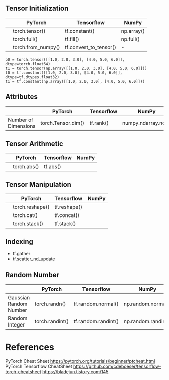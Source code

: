 ## Tensor Initialization
|                           |   PyTorch           |     Tensorflow         |        NumPy       | 
|---------------------------|---------------------|------------------------|--------------------|
|                           |   torch.tensor()    |     tf.constant()      |   np.array()       |
|                           |   torch.full()      |     tf.fill()          |   np.full()        |
|                           |  torch.from_numpy() | tf.convert_to_tensor() |         -          |   


```
p0 = torch.tensor([[1.0, 2.0, 3.0], [4.0, 5.0, 6.0]],  dtype=torch.float64)
t1 = torch.tensor(np.array([[1.0, 2.0, 3.0], [4.0, 5.0, 6.0]]))
t0 = tf.constant([[1.0, 2.0, 3.0], [4.0, 5.0, 6.0]], dtype=tf.dtypes.float32)
t1 = tf.constant(np.array([[1.0, 2.0, 3.0], [4.0, 5.0, 6.0]]))
```
## Attributes
|                           |   PyTorch            |     Tensorflow      |        NumPy          | 
|---------------------------|----------------------|---------------------|-----------------------|
|   Number of Dimensions    |   torch.Tensor.dim() |     tf.rank()       |   numpy.ndarray.ndim  |


## Tensor Arithmetic
|                           |   PyTorch         |     Tensorflow      |        NumPy       | 
|---------------------------|-------------------|---------------------|--------------------|
|                           |   torch.abs()     |     tf.abs()        |                    |



## Tensor Manipulation
|                           |   PyTorch         |     Tensorflow      |        NumPy       | 
|---------------------------|-------------------|---------------------|--------------------|
|                           |   torch.reshape() |     tf.reshape()    |                    |
|                           |   torch.cat()     |     tf.concat()     |                    |
|                           |   torch.stack()   |     tf.stack()      |                    |

## Indexing
* tf.gather
* tf.scatter_nd_update



## Random Number

|                           |   PyTorch       |     Tensorflow      |        NumPy         |
|---------------------------|-----------------|---------------------|----------------------|
|  Gaussian Random Number   | torch.randn()     | tf.random.normal()    |  np.random.normal()    |
|  Random Integer           | torch.randint()   | tf.random.randint()   |  np.random.randint()   | 




# References


PyTorch Cheat Sheet https://pytorch.org/tutorials/beginner/ptcheat.html
PyTorch Tensorflow CheatSheet  https://github.com/cdeboeser/tensorflow-torch-cheatsheet
https://bladejun.tistory.com/145
